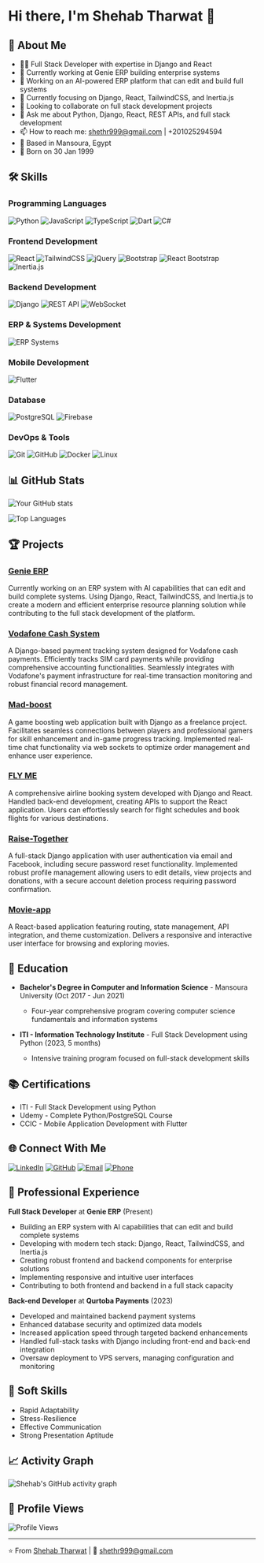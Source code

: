 # Hi there, I'm Shehab Tharwat 👋

## 💫 About Me
- 👨‍💻 Full Stack Developer with expertise in Django and React
- 🏢 Currently working at Genie ERP building enterprise systems
- 🔭 Working on an AI-powered ERP platform that can edit and build full systems
- 🌱 Currently focusing on Django, React, TailwindCSS, and Inertia.js
- 👯 Looking to collaborate on full stack development projects
- 💬 Ask me about Python, Django, React, REST APIs, and full stack development
- 📫 How to reach me: shethr999@gmail.com | +201025294594
- 📍 Based in Mansoura, Egypt
- 🎂 Born on 30 Jan 1999

## 🛠️ Skills
### Programming Languages
![Python](https://img.shields.io/badge/Python-3776AB?style=for-the-badge&logo=python&logoColor=white)
![JavaScript](https://img.shields.io/badge/JavaScript-F7DF1E?style=for-the-badge&logo=javascript&logoColor=black)
![TypeScript](https://img.shields.io/badge/TypeScript-3178C6?style=for-the-badge&logo=typescript&logoColor=white)
![Dart](https://img.shields.io/badge/Dart-0175C2?style=for-the-badge&logo=dart&logoColor=white)
![C#](https://img.shields.io/badge/C%23-239120?style=for-the-badge&logo=c-sharp&logoColor=white)

### Frontend Development
![React](https://img.shields.io/badge/React-20232A?style=for-the-badge&logo=react&logoColor=61DAFB)
![TailwindCSS](https://img.shields.io/badge/TailwindCSS-38B2AC?style=for-the-badge&logo=tailwind-css&logoColor=white)
![jQuery](https://img.shields.io/badge/jQuery-0769AD?style=for-the-badge&logo=jquery&logoColor=white)
![Bootstrap](https://img.shields.io/badge/Bootstrap-563D7C?style=for-the-badge&logo=bootstrap&logoColor=white)
![React Bootstrap](https://img.shields.io/badge/React_Bootstrap-7952B3?style=for-the-badge&logo=bootstrap&logoColor=white)
![Inertia.js](https://img.shields.io/badge/Inertia.js-8950FC?style=for-the-badge&logo=inertia&logoColor=white)

### Backend Development
![Django](https://img.shields.io/badge/Django-092E20?style=for-the-badge&logo=django&logoColor=white)
![REST API](https://img.shields.io/badge/REST_API-FF6C37?style=for-the-badge&logo=fastapi&logoColor=white)
![WebSocket](https://img.shields.io/badge/WebSocket-010101?style=for-the-badge&logo=socket.io&logoColor=white)

### ERP & Systems Development
![ERP Systems](https://img.shields.io/badge/ERP_Systems-0078D4?style=for-the-badge&logo=azure-devops&logoColor=white)

### Mobile Development
![Flutter](https://img.shields.io/badge/Flutter-02569B?style=for-the-badge&logo=flutter&logoColor=white)

### Database
![PostgreSQL](https://img.shields.io/badge/PostgreSQL-316192?style=for-the-badge&logo=postgresql&logoColor=white)
![Firebase](https://img.shields.io/badge/Firebase-FFCA28?style=for-the-badge&logo=firebase&logoColor=black)

### DevOps & Tools
![Git](https://img.shields.io/badge/Git-F05032?style=for-the-badge&logo=git&logoColor=white)
![GitHub](https://img.shields.io/badge/GitHub-181717?style=for-the-badge&logo=github&logoColor=white)
![Docker](https://img.shields.io/badge/Docker-2496ED?style=for-the-badge&logo=docker&logoColor=white)
![Linux](https://img.shields.io/badge/Linux-FCC624?style=for-the-badge&logo=linux&logoColor=black)

## 📊 GitHub Stats
![Your GitHub stats](https://github-readme-stats.vercel.app/api?username=shehabth1999&show_icons=true&theme=radical)

![Top Languages](https://github-readme-stats.vercel.app/api/top-langs/?username=shehabth1999&layout=compact&theme=radical)

## 🏆 Projects
### [Genie ERP](https://github.com/shehabth1999)
Currently working on an ERP system with AI capabilities that can edit and build complete systems. Using Django, React, TailwindCSS, and Inertia.js to create a modern and efficient enterprise resource planning solution while contributing to the full stack development of the platform.

### [Vodafone Cash System](https://github.com/shehabth1999/vodafone_cash)
A Django-based payment tracking system designed for Vodafone cash payments. Efficiently tracks SIM card payments while providing comprehensive accounting functionalities. Seamlessly integrates with Vodafone's payment infrastructure for real-time transaction monitoring and robust financial record management.

### [Mad-boost](http://www.madboost.gg/)
A game boosting web application built with Django as a freelance project. Facilitates seamless connections between players and professional gamers for skill enhancement and in-game progress tracking. Implemented real-time chat functionality via web sockets to optimize order management and enhance user experience.

### [FLY ME](https://github.com/osamafraag/FlyMe)
A comprehensive airline booking system developed with Django and React. Handled back-end development, creating APIs to support the React application. Users can effortlessly search for flight schedules and book flights for various destinations.

### [Raise-Together](https://github.com/shehabth1999/Raise-Together)
A full-stack Django application with user authentication via email and Facebook, including secure password reset functionality. Implemented robust profile management allowing users to edit details, view projects and donations, with a secure account deletion process requiring password confirmation.

### [Movie-app](https://github.com/SaraKamalSaraya/Movie-App.git)
A React-based application featuring routing, state management, API integration, and theme customization. Delivers a responsive and interactive user interface for browsing and exploring movies.

## 📜 Education
- **Bachelor's Degree in Computer and Information Science** - Mansoura University (Oct 2017 - Jun 2021)
  - Four-year comprehensive program covering computer science fundamentals and information systems

- **ITI - Information Technology Institute** - Full Stack Development using Python (2023, 5 months)
  - Intensive training program focused on full-stack development skills

## 📚 Certifications
- ITI - Full Stack Development using Python
- Udemy - Complete Python/PostgreSQL Course
- CCIC - Mobile Application Development with Flutter

## 🌐 Connect With Me
[![LinkedIn](https://img.shields.io/badge/LinkedIn-0077B5?style=for-the-badge&logo=linkedin&logoColor=white)](https://www.linkedin.com/in/shehab-tharwat/)
[![GitHub](https://img.shields.io/badge/GitHub-100000?style=for-the-badge&logo=github&logoColor=white)](https://github.com/shehabth1999)
[![Email](https://img.shields.io/badge/Email-D14836?style=for-the-badge&logo=gmail&logoColor=white)](mailto:shethr999@gmail.com)
[![Phone](https://img.shields.io/badge/Phone-25D366?style=for-the-badge&logo=whatsapp&logoColor=white)](tel:+201025294594)

## 💪 Professional Experience
**Full Stack Developer** at **Genie ERP** (Present)
- Building an ERP system with AI capabilities that can edit and build complete systems
- Developing with modern tech stack: Django, React, TailwindCSS, and Inertia.js
- Creating robust frontend and backend components for enterprise solutions
- Implementing responsive and intuitive user interfaces
- Contributing to both frontend and backend in a full stack capacity

**Back-end Developer** at **Qurtoba Payments** (2023)
- Developed and maintained backend payment systems
- Enhanced database security and optimized data models
- Increased application speed through targeted backend enhancements
- Handled full-stack tasks with Django including front-end and back-end integration
- Oversaw deployment to VPS servers, managing configuration and monitoring

## 🧠 Soft Skills
- Rapid Adaptability
- Stress-Resilience
- Effective Communication
- Strong Presentation Aptitude

## 📈 Activity Graph
![Shehab's GitHub activity graph](https://github-readme-activity-graph.vercel.app/graph?username=shehabth1999&theme=react-dark)

## 🎯 Profile Views
![Profile Views](https://komarev.com/ghpvc/?username=shehabth1999&color=blueviolet)

---
⭐️ From [Shehab Tharwat](https://github.com/shehabth1999) | 📧 shethr999@gmail.com
